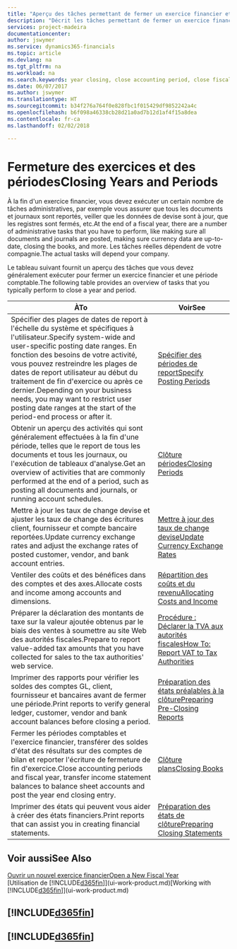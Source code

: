 ```yaml
---
title: "Aperçu des tâches permettant de fermer un exercice financier et des périodes comptables | Microsoft Docs"
description: "Décrit les tâches permettant de fermer un exercice financier ou une période comptable, par exemple, en vérifiant que les documents et les journaux sont reportés et en vérifiant les soldes bancaires."
services: project-madeira
documentationcenter: 
author: jswymer
ms.service: dynamics365-financials
ms.topic: article
ms.devlang: na
ms.tgt_pltfrm: na
ms.workload: na
ms.search.keywords: year closing, close accounting period, close fiscal year, bank account detailed trial balance
ms.date: 06/07/2017
ms.author: jswymer
ms.translationtype: HT
ms.sourcegitcommit: b34f276a764f0e828fbc1f015429df9852242a4c
ms.openlocfilehash: b6f098a46338cb28d21a0ad7b12d1af4f15a8dea
ms.contentlocale: fr-ca
ms.lasthandoff: 02/02/2018

---
```

# <a name="closing-years-and-periods"></a><span data-ttu-id="3d89c-103">Fermeture des exercices et des périodes</span><span class="sxs-lookup"><span data-stu-id="3d89c-103">Closing Years and Periods</span></span>
<span data-ttu-id="3d89c-104">À la fin d'un exercice financier, vous devez exécuter un certain nombre de tâches administratives, par exemple vous assurer que tous les documents et journaux sont reportés, veiller que les données de devise sont à jour, que les registres sont fermés, etc.</span><span class="sxs-lookup"><span data-stu-id="3d89c-104">At the end of a fiscal year, there are a number of administrative tasks that you have to perform, like making sure all documents and journals are posted, making sure currency data are up-to-date, closing the books, and more.</span></span> <span data-ttu-id="3d89c-105">Les tâches réelles dépendent de votre compagnie.</span><span class="sxs-lookup"><span data-stu-id="3d89c-105">The actual tasks will depend your company.</span></span>

<span data-ttu-id="3d89c-106">Le tableau suivant fournit un aperçu des tâches que vous devez généralement exécuter pour fermer un exercice financier et une période comptable.</span><span class="sxs-lookup"><span data-stu-id="3d89c-106">The following table provides an overview of tasks that you typically perform to close a year and period.</span></span>

| <span data-ttu-id="3d89c-107">À</span><span class="sxs-lookup"><span data-stu-id="3d89c-107">To</span></span> | <span data-ttu-id="3d89c-108">Voir</span><span class="sxs-lookup"><span data-stu-id="3d89c-108">See</span></span> |
| --- | --- |
| <span data-ttu-id="3d89c-109">Spécifier des plages de dates de report à l'échelle du système et spécifiques à l'utilisateur.</span><span class="sxs-lookup"><span data-stu-id="3d89c-109">Specify system-wide and user-specific posting date ranges.</span></span> <span data-ttu-id="3d89c-110">En fonction des besoins de votre activité, vous pouvez restreindre les plages de dates de report utilisateur au début du traitement de fin d'exercice ou après ce dernier.</span><span class="sxs-lookup"><span data-stu-id="3d89c-110">Depending on your business needs, you may want to restrict user posting date ranges at the start of the period-end process or after it.</span></span> |[<span data-ttu-id="3d89c-111">Spécifier des périodes de report</span><span class="sxs-lookup"><span data-stu-id="3d89c-111">Specify Posting Periods</span></span>](finance-how-specify-posting-periods.md) |
| <span data-ttu-id="3d89c-112">Obtenir un aperçu des activités qui sont généralement effectuées à la fin d'une période, telles que le report de tous les documents et tous les journaux, ou l'exécution de tableaux d'analyse.</span><span class="sxs-lookup"><span data-stu-id="3d89c-112">Get an overview of activities that are commonly performed at the end of a period, such as posting all documents and journals, or running account schedules.</span></span> |[<span data-ttu-id="3d89c-113">Clôture périodes</span><span class="sxs-lookup"><span data-stu-id="3d89c-113">Closing Periods</span></span>](year-how-complete-period-end-processes.md) |
| <span data-ttu-id="3d89c-114">Mettre à jour les taux de change devise et ajuster les taux de change des écritures client, fournisseur et compte bancaire reportées.</span><span class="sxs-lookup"><span data-stu-id="3d89c-114">Update currency exchange rates and adjust the exchange rates of posted customer, vendor, and bank account entries.</span></span> |[<span data-ttu-id="3d89c-115">Mettre à jour des taux de change devise</span><span class="sxs-lookup"><span data-stu-id="3d89c-115">Update Currency Exchange Rates</span></span>](finance-how-update-currencies.md) |
| <span data-ttu-id="3d89c-116">Ventiler des coûts et des bénéfices dans des comptes et des axes.</span><span class="sxs-lookup"><span data-stu-id="3d89c-116">Allocate costs and income among accounts and dimensions.</span></span> |[<span data-ttu-id="3d89c-117">Répartition des coûts et du revenu</span><span class="sxs-lookup"><span data-stu-id="3d89c-117">Allocating Costs and Income</span></span>](year-allocate-costs-income.md) |
| <span data-ttu-id="3d89c-118">Préparer la déclaration des montants de taxe sur la valeur ajoutée obtenus par le biais des ventes à soumettre au site Web des autorités fiscales.</span><span class="sxs-lookup"><span data-stu-id="3d89c-118">Prepare to report value-added tax amounts that you have collected for sales to the tax authorities' web service.</span></span> |[<span data-ttu-id="3d89c-119">Procédure : Déclarer la TVA aux autorités fiscales</span><span class="sxs-lookup"><span data-stu-id="3d89c-119">How To: Report VAT to Tax Authorities</span></span>](finance-how-report-vat.md)|
| <span data-ttu-id="3d89c-120">Imprimer des rapports pour vérifier les soldes des comptes GL, client, fournisseur et bancaires avant de fermer une période.</span><span class="sxs-lookup"><span data-stu-id="3d89c-120">Print reports to verify general ledger, customer, vendor and bank account balances before closing a period.</span></span> |[<span data-ttu-id="3d89c-121">Préparation des états préalables à la clôture</span><span class="sxs-lookup"><span data-stu-id="3d89c-121">Preparing Pre-Closing Reports</span></span>](year-prepare-preclose-reports.md) |
| <span data-ttu-id="3d89c-122">Fermer les périodes comptables et l'exercice financier, transférer des soldes d'état des résultats sur des comptes de bilan et reporter l'écriture de fermeture de fin d'exercice.</span><span class="sxs-lookup"><span data-stu-id="3d89c-122">Close accounting periods and fiscal year, transfer income statement balances to balance sheet accounts and post the year end closing entry.</span></span> |[<span data-ttu-id="3d89c-123">Clôture plans</span><span class="sxs-lookup"><span data-stu-id="3d89c-123">Closing Books</span></span>](year-close-books.md) |
| <span data-ttu-id="3d89c-124">Imprimer des états qui peuvent vous aider à créer des états financiers.</span><span class="sxs-lookup"><span data-stu-id="3d89c-124">Print reports that can assist you in creating financial statements.</span></span> |[<span data-ttu-id="3d89c-125">Préparation des états de clôture</span><span class="sxs-lookup"><span data-stu-id="3d89c-125">Preparing Closing Statements</span></span>](year-prepare-close-statement.md) |

## <a name="see-also"></a><span data-ttu-id="3d89c-126">Voir aussi</span><span class="sxs-lookup"><span data-stu-id="3d89c-126">See Also</span></span>
[<span data-ttu-id="3d89c-127">Ouvrir un nouvel exercice financier</span><span class="sxs-lookup"><span data-stu-id="3d89c-127">Open a New Fiscal Year</span></span>](finance-how-open-new-fiscal-year.md)  
<span data-ttu-id="3d89c-128">[Utilisation de [!INCLUDE[d365fin](includes/d365fin_md.md)]](ui-work-product.md)</span><span class="sxs-lookup"><span data-stu-id="3d89c-128">[Working with [!INCLUDE[d365fin](includes/d365fin_md.md)]](ui-work-product.md)</span></span>

## [!INCLUDE[d365fin](includes/free_trial_md.md)]  
## [!INCLUDE[d365fin](includes/training_link_md.md)]

